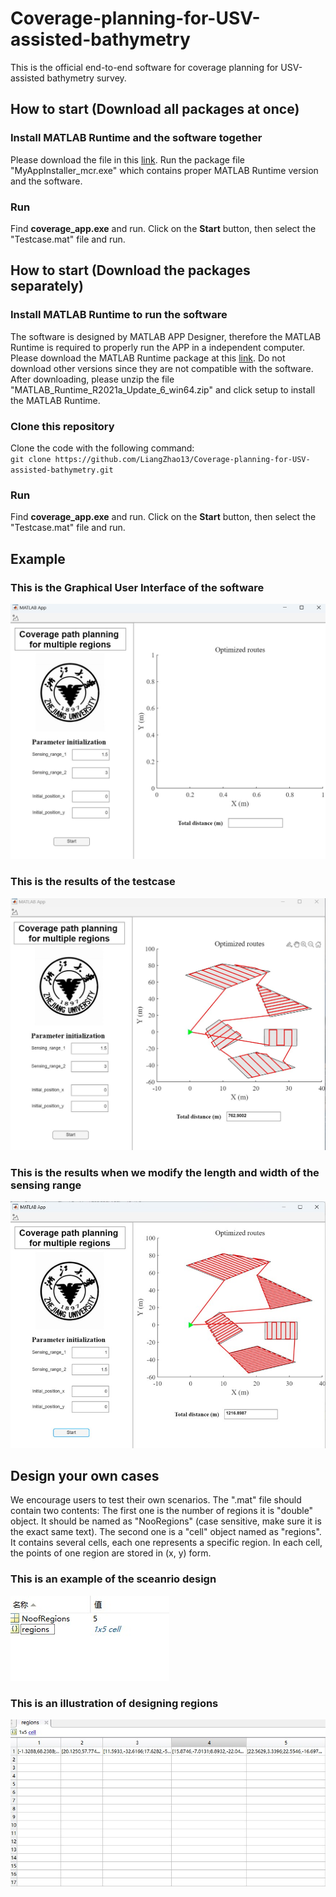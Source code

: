 # Coverage-planning-for-USV-assisted-bathymetry
This is the official end-to-end software for coverage planning for USV-assisted bathymetry survey. 

## How to start (Download all packages at once)
### Install MATLAB Runtime and the software together
Please download the file in this [link](https://gitlab.com/liangzhao13/coverage-planning-software.git). Run the package file "MyAppInstaller_mcr.exe" which contains proper MATLAB Runtime version and the software.

### Run 
Find **coverage_app.exe** and run. Click on the **Start** button, then select the "Testcase.mat" file and run. 

## How to start (Download the packages separately)
### Install MATLAB Runtime to run the software
The software is designed by MATLAB APP Designer, therefore the MATLAB Runtime is required to properly run the APP in a independent computer. Please download the MATLAB Runtime package at this [link](https://ssd.mathworks.cn/supportfiles/downloads/R2021a/Release/6/deployment_files/installer/complete/win64/MATLAB_Runtime_R2021a_Update_6_win64.zip). Do not download other versions since they are not compatible with the software. After downloading, please unzip the file "MATLAB_Runtime_R2021a_Update_6_win64.zip" and click setup to install the MATLAB Runtime.

### Clone this repository
Clone the code with the following command:\
`git clone https://github.com/LiangZhao13/Coverage-planning-for-USV-assisted-bathymetry.git`

### Run
Find **coverage_app.exe** and run. Click on the **Start** button, then select the "Testcase.mat" file and run. 

## Example
### This is the Graphical User Interface of the software
![GUI](pics/GUI.jpg)

### This is the results of the testcase
![results](pics/Results.jpg)

### This is the results when we modify the length and width of the sensing range
![results2](pics/results2.jpg)

## Design your own cases
We encourage users to test their own scenarios. The ".mat" file should contain two contents: The first one is the number of regions it is "double" object. It should be named as "NooRegions" (case sensitive, make sure it is the exact same text). The second one is a "cell" object named as "regions". It contains several cells, each one represents a specific region. In each cell, the points of one region are stored in (x, y) form. 

### This is an example of the sceanrio design
![parameter](pics/parameters.jpg)

### This is an illustration of designing regions
![regions](pics/regions.jpg)





